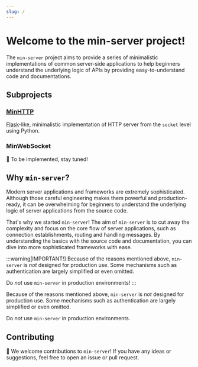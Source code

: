 ```yaml
---
slug: /
---
```


# Welcome to the min-server project!

The `min-server` project aims to provide a series of minimalistic implementations of common server-side applications 
to help beginners understand the underlying logic of APIs by providing easy-to-understand code and documentations.

## Subprojects
### [MinHTTP](minhttp)
[Flask](https://flask.palletsprojects.com/en/3.0.x/)-like, minimalistic implementation of HTTP server from the `socket` level using Python.

### MinWebSocket
🥳 To be implemented, stay tuned!

## Why `min-server`?
Modern server applications and frameworks are extremely sophisticated. Although those careful engineering makes them powerful and production-ready, it can be overwhelming for beginners to understand the underlying logic of server applications from the source code.

That's why we started `min-server`! The aim of `min-server` is to cut away the complexity and focus on the core flow of server applications, such as connection establishments, routing and handling messages. By understanding the basics with the source code and documentation, you can dive into more sophisticated frameworks with ease.

:::warning[IMPORTANT!]
Because of the reasons mentioned above, `min-server` is _not_ designed for production use. Some mechanisms such as authentication are largely simplified or even omitted. 

Do _not_ use `min-server` in production environments!
:::

Because of the reasons mentioned above, `min-server` is _not_ designed for production use. Some mechanisms such as authentication are largely simplified or even omitted. 

Do _not_ use `min-server` in production environments.

## Contributing
🥳 We welcome contributions to `min-server`! If you have any ideas or suggestions, feel free to open an issue or pull request.
